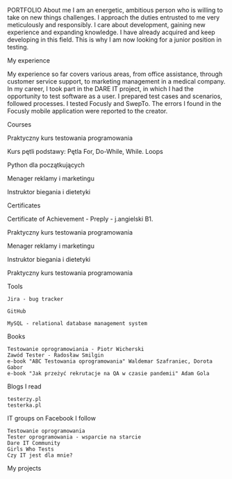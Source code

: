 PORTFOLIO
About me
I am an energetic, ambitious person who is willing to take on new things
challenges. I approach the duties entrusted to me very meticulously and responsibly. I care about development, gaining new experience and expanding knowledge.
I have already acquired and keep developing in this field. This is why I am now looking for a junior position in testing.

My experience

My experience so far covers various areas, from office assistance, through customer service support, to marketing management in a medical company.
In my career, I took part in the DARE IT project, in which I had the opportunity to test software as a user.
I prepared test cases and scenarios, followed processes.
I tested Focusly and SwepTo. The errors I found in the Focusly mobile application were reported to the creator.


Courses

Praktyczny kurs testowania programowania

Kurs pętli podstawy: Pętla For, Do-While, While. Loops

Python dla początkujących

Menager reklamy i marketingu

Instruktor biegania i dietetyki


    

Certificates

Certificate of Achievement - Preply - j.angielski B1.
   
Praktyczny kurs testowania programowania

Menager reklamy i marketingu

Instruktor biegania i dietetyki

Praktyczny kurs testowania programowania



Tools

    Jira - bug tracker
  
    GitHub
    
    MySQL - relational database management system
    
    

Books

    Testowanie oprogramowiania - Piotr Wicherski
    Zawód Tester - Radosław Smilgin
    e-book "ABC Testowania oprogramowania" Waldemar Szafraniec, Dorota Gabor
    e-book "Jak przeżyć rekrutacje na QA w czasie pandemii" Adam Gola
    

Blogs I read

    testerzy.pl
    testerka.pl
   

IT groups on Facebook I follow

    Testowanie oprogramowania
    Tester oprogramowania - wsparcie na starcie
    Dare IT Community
    Girls Who Tests
    Czy IT jest dla mnie?

My projects



